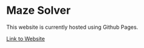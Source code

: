 # Maze Solver
This website is currently hosted using Github Pages. 


[Link to Website](https://pkqxdd.github.io/Maze-Solver/)
